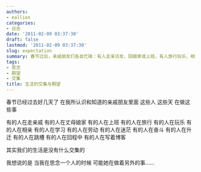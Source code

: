 ```yaml
---
authors:
- eallion
categories:
- 日志
date: '2011-02-09 03:37:30'
draft: false
lastmod: '2011-02-09 03:37:30'
slug: expectation
summary: 春节过后，亲戚朋友们各自忙碌：有人走亲访友、回娘家或上班，有人旅行玩乐、相亲学习，也有人工作奋斗、升职跳槽。大家生活轨迹不同，少有交集。思念某人时，对方或许正做着完全不同的事。
tags:
- 思念
- 期望
- 交集
title: 生活的交集与期望
---
```


春节已经过去好几天了
在我所认识和知道的亲戚朋友里面
这些人
这些天
在做这些事

有的人在走亲戚
有的人在丈母娘家
有的人在上班
有的人在旅行
有的人在玩乐
有的人在相亲
有的人在学习
有的人在劳动
有的人在迷茫
有的人在奋斗
有的人在升迁
有的人在跳槽
有的人在回程中
有的人在写着博客

其实我们的生活是没有什么交集的

我想说的是
当我在思念一个人的时候
可能她在做着另外的事……